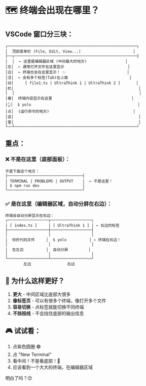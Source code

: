 # 🗺️ 终端会出现在哪里？

## VSCode 窗口分三块：

```
┌─────────────────────────────────────────────────────────┐
│  顶部菜单栏 (File, Edit, View...)                       │
├──┬──────────────────────────────────────────────────────┤
│  │  ← 这里是编辑器区域 (中间最大的地方)                 │
│左│  ← 通常打开文件在这里显示                            │
│边│  ← 终端也会在这里显示！ ✨                           │
│活│  ← 会有多个标签(Tab)在上面                           │
│动│     [ file1.ts | UltraThink 1 | UltraThink 2 ]       │
│栏│                                                       │
│  │                                                       │
│🟣│  终端内容显示在这里                                   │
│👆│  $ yolo                                               │
│点│  (运行命令的地方)                                     │
│这│                                                       │
│里│                                                       │
└──┴──────────────────────────────────────────────────────┘
```

## 重点：

### ❌ 不是在这里（底部面板）：
```
不是下面这个地方：
├─────────────────────────────────┤
│ TERMINAL | PROBLEMS | OUTPUT    │  ← 不是这里！
│ $ npm run dev                   │
└─────────────────────────────────┘
```

### ✅ 是在这里（编辑器区域，自动分屏在右边）：
```
终端会自动分屏显示在右边：
┌──────────────────┬──────────────────┐
│ [ index.ts ]     │ [ UltraThink 1 ] │ ← 右边的标签
├──────────────────┼──────────────────┤
│                  │                  │
│  你的代码文件     │  $ yolo          │ ← 终端在右边！
│                  │                  │
│  在左边          │  自动分屏         │
│                  │                  │
└──────────────────┴──────────────────┘
        左边                右边
```

## 🎯 为什么这样更好？

1. **更大** - 中间区域比底部大很多
2. **像标签页** - 可以有很多个终端，像打开多个文件
3. **容易切换** - 点标签就能切换不同终端
4. **不挡视线** - 不会挡住底部的输出信息

## 🎮 试试看：

1. 点紫色圆圈 🟣
2. 点 "New Terminal"
3. 看中间！不是看底部！👀
4. 应该看到一个大大的终端，在编辑器区域

明白了吗？😊
